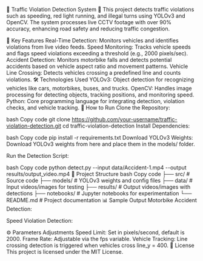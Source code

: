 🚗 Traffic Violation Detection System 🚦
This project detects traffic violations such as speeding, red light running, and illegal turns using YOLOv3 and OpenCV. The system processes live CCTV footage with over 90% accuracy, enhancing road safety and reducing traffic congestion.


🔑 Key Features
Real-Time Detection: Monitors vehicles and identifies violations from live video feeds.
Speed Monitoring: Tracks vehicle speeds and flags speed violations exceeding a threshold (e.g., 2000 pixels/sec).
Accident Detection: Monitors motorbike falls and detects potential accidents based on vehicle aspect ratio and movement patterns.
Vehicle Line Crossing: Detects vehicles crossing a predefined line and counts violations.
🛠 Technologies Used
YOLOv3: Object detection for recognizing vehicles like cars, motorbikes, buses, and trucks.
OpenCV: Handles image processing for detecting objects, tracking positions, and monitoring speed.
Python: Core programming language for integrating detection, violation checks, and vehicle tracking.
🚀 How to Run
Clone the Repository:

bash
Copy code
git clone https://github.com/your-username/traffic-violation-detection.git
cd traffic-violation-detection
Install Dependencies:

bash
Copy code
pip install -r requirements.txt
Download YOLOv3 Weights: Download YOLOv3 weights from here and place them in the models/ folder.

Run the Detection Script:

bash
Copy code
python detect.py --input data/Accident-1.mp4 --output results/output_video.mp4
📁 Project Structure
bash
Copy code
├── src/                # Source code
├── models/             # YOLOv3 weights and config files
├── data/               # Input videos/images for testing
├── results/            # Output videos/images with detections
├── notebooks/          # Jupyter notebooks for experimentation
└── README.md           # Project documentation
📊 Sample Output
Motorbike Accident Detection:

Speed Violation Detection:

⚙ Parameters Adjustments
Speed Limit: Set in pixels/second, default is 2000.
Frame Rate: Adjustable via the fps variable.
Vehicle Tracking: Line crossing detection is triggered when vehicles cross line_y = 400.
📜 License
This project is licensed under the MIT License.



